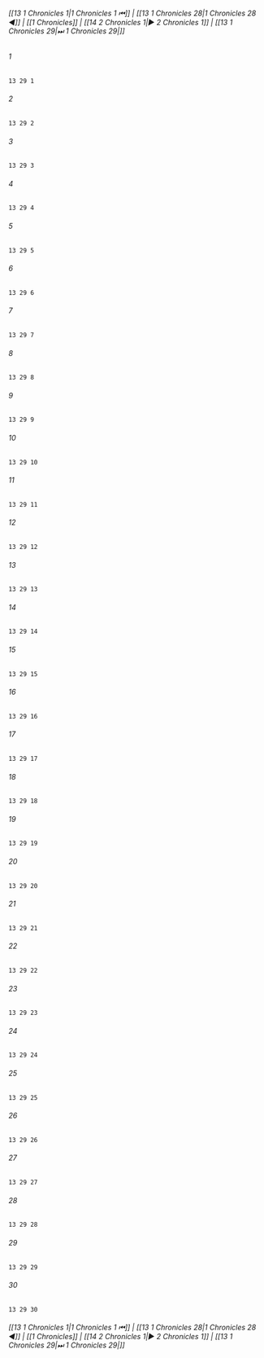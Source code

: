 
###### [[13 1 Chronicles 1|1 Chronicles 1 ⏮]] | [[13 1 Chronicles 28|1 Chronicles 28 ◀]] | [[1 Chronicles]] | [[14 2 Chronicles 1|▶ 2 Chronicles 1]] | [[13 1 Chronicles 29|⏭ 1 Chronicles 29|]]

###### 1
``` verse
13 29 1 
```
###### 2
``` verse
13 29 2 
```
###### 3
``` verse
13 29 3 
```
###### 4
``` verse
13 29 4 
```
###### 5
``` verse
13 29 5 
```
###### 6
``` verse
13 29 6 
```
###### 7
``` verse
13 29 7 
```
###### 8
``` verse
13 29 8 
```
###### 9
``` verse
13 29 9 
```
###### 10
``` verse
13 29 10 
```
###### 11
``` verse
13 29 11 
```
###### 12
``` verse
13 29 12 
```
###### 13
``` verse
13 29 13 
```
###### 14
``` verse
13 29 14 
```
###### 15
``` verse
13 29 15 
```
###### 16
``` verse
13 29 16 
```
###### 17
``` verse
13 29 17 
```
###### 18
``` verse
13 29 18 
```
###### 19
``` verse
13 29 19 
```
###### 20
``` verse
13 29 20 
```
###### 21
``` verse
13 29 21 
```
###### 22
``` verse
13 29 22 
```
###### 23
``` verse
13 29 23 
```
###### 24
``` verse
13 29 24 
```
###### 25
``` verse
13 29 25 
```
###### 26
``` verse
13 29 26 
```
###### 27
``` verse
13 29 27 
```
###### 28
``` verse
13 29 28 
```
###### 29
``` verse
13 29 29 
```
###### 30
``` verse
13 29 30 
```

###### [[13 1 Chronicles 1|1 Chronicles 1 ⏮]] | [[13 1 Chronicles 28|1 Chronicles 28 ◀]] | [[1 Chronicles]] | [[14 2 Chronicles 1|▶ 2 Chronicles 1]] | [[13 1 Chronicles 29|⏭ 1 Chronicles 29|]]

